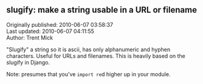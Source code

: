 ## slugify: make a string usable in a URL or filename  
Originally published: 2010-06-07 03:58:37  
Last updated: 2010-06-07 04:11:55  
Author: Trent Mick  
  
"Slugify" a string so it is ascii, has only alphanumeric and hyphen characters. Useful for URLs and filenames. This is heavily based on the slugify in Django.

Note: presumes that you've `import re`d higher up in your module.